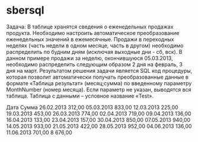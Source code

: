 # sbersql

Задача:
В таблице хранятся сведения о еженедельных продажах продукта.
Необходимо настроить автоматическое преобразование еженедельных значений в ежемесячные. Продажи в переходных неделях (часть недели в одном месяце, часть в другом) необходимо распределить по будним дням (исключая выходные дни - сб, вск).
В данном примере продажи за неделю, окончившуюся 05.03.2013, необходимо распределить следующим образом 2 дня на февраль, 3  дня на март.
Результатом решения задачи является SQL код процедуры, которая позволит автоматически получать преобразованные данные в формате «Таблица результат» (месяц;сумма) по введенному параметру MonthNumber (номер месяца). Если параметр не указан, выводятся вся таблица. 
Таблица с данными – условное название «Test».

Дата	        Сумма
26.02.2013	    312,00
05.03.2013	    833,00
12.03.2013	    225,00
19.03.2013	    453,00
26.03.2013	    774,00
02.04.2013	    719,00
09.04.2013	    136,00
16.04.2013	    133,00
23.04.2013	    157,00
30.04.2013	    850,00
07.05.2013	    940,00
14.05.2013	    933,00
21.05.2013	    422,00
28.05.2013	    952,00
04.06.2013	    136,00
11.06.2013	    701,00
	            8 676,00


